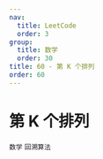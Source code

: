 ```yaml
---
nav:
  title: LeetCode
  order: 3
group:
  title: 数学
  order: 30
title: 60 - 第 K 个排列
order: 60
---
```


# 第 K 个排列

`数学` `回溯算法`
